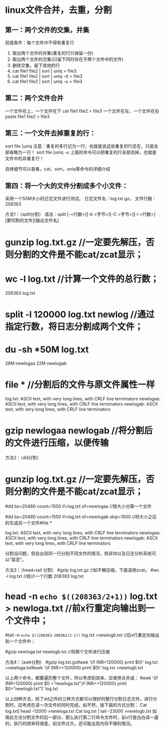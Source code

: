 linux文件合并，去重，分割
======================

## 第一：两个文件的交集，并集
前提条件：每个文件中不得有重复行
1. 取出两个文件的并集(重复的行只保留一份)
2. 取出两个文件的交集(只留下同时存在于两个文件中的文件)
3. 删除交集，留下其他的行
1. cat file1 file2 | sort | uniq > file3
2. cat file1 file2 | sort | uniq -d > file3
3. cat file1 file2 | sort | uniq -u > file3

## 第二：两个文件合并
一个文件在上，一个文件在下
cat file1 file2 > file3
一个文件在左，一个文件在右
paste file1 file2 > file3

## 第三：一个文件去掉重复的行：
sort file |uniq
注意：重复的多行记为一行，也就是说这些重复的行还在，只是全部省略为一行！
sort file |uniq -u
上面的命令可以把重复的行全部去掉，也就是文件中的非重复行！

具体细节可以查看，cat，sort，uniq等命令的详细介绍

## 第四：将一个大的文件分割成多个小文件：

采用一个50M大小的日志文件进行测试。
日志文件名：log.txt.gz。
文件行数：208363

方法1：（split分割）
语法：split [-<行数>][-b <字节>][-C <字节>][-l <行数>][要切割的文件][输出文件名]

# gunzip log.txt.gz             //一定要先解压，否则分割的文件是不能cat/zcat显示；
# wc -l log.txt                 //计算一个文件的总行数；

208363 log.txt
# split -l 120000 log.txt newlog    //通过指定行数，将日志分割成两个文件；
# du -sh *50M     log.txt
29M     newlogaa
22M     newlogab
# file *                         //分割后的文件与原文件属性一样
log.txt: ASCII text, with very long lines, with CRLF line terminators
newlogaa: ASCII text, with very long lines, with CRLF line terminators
newlogab: ASCII text, with very long lines, with CRLF line terminators
# gzip newlogaa newlogab         //将分割后的文件进行压缩，以便传输

方法2：（dd分割）
# gunzip log.txt.gz             //一定要先解压，否则分割的文件是不能cat/zcat显示；
#dd bs=20480 count=1500 if=log.txt of=newlogaa      //按大小分第一个文件

#dd bs=20480 count=1500 if=log.txt of=newlogab skip=1500  //将大小之后的生成另一个文件#file *

log.txt: ASCII text, with very long lines, with CRLF line terminators
newlogaa: ASCII text, with very long lines, with CRLF line terminators
newlogab: ASCII text, with very long lines, with CRLF line terminators

分割没问题，但会出现同一行分到不同文件的情况，除非你以及日志分析系统可以“容忍”。

方法3：（head+tail 分割）
#gzip log.txt.gz               //如不解压缩，下面请用zcat。
#wc -l log.txt                //统计一个行数
208363 log.txt
# head -n `echo $((208363/2+1))` log.txt > newloga.txt      //前x行重定向输出到一个文件中；
#tail –n `echo $((208363-208362/2-1))` log.txt >newlogb.txt //后x行重定向输出到一个文件中；

#gzip newloga.txt newlogb.txt          //将两个文件进行压缩

方法4：（awk分割）
#gzip log.txt.gz#awk ‘{if (NR<120000) print $0}’ log.txt >newloga.txt#awk ‘{if (NR>=120000) print $0}’ log.txt >newlogb.txt

以上两个命令，都要遍历整个文件，所以考虑到效率，应使用合并成：
#awk ‘{if (NR<120000) print $0 >”newloga.txt”;if (NR>=120000) print $0>”newlogb.txt”}’ log.txt


以上四种方法，除了dd之外的三种方式都可以很好的整行分割日志文件。进行分割时，应考虑在读一次文件的同时完成，如不然，按下面的方式分割：
Cat log.txt| head –12000 >newloga.txt
Cat log.txt | tail –23000 >newlogb.txt
如用此方法分割文件的后一部分，那么执行第二行命令文件时，前x行是白白读一遍的，执行的效率将很差，如文件过大，还可能出现内存不够的情况。
